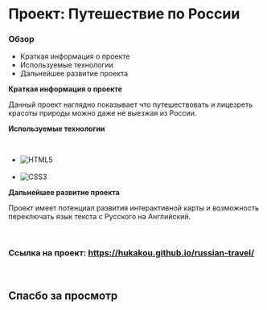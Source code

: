 # Проект: Путешествие по России

### Обзор
* Краткая информация о проекте
* Используемые технологии
* Дальнейшее развитие проекта

**Краткая информация о проекте**

Данный проект наглядно показывает что путешествовать и лицезреть красоты природы можно даже не выезжая из России.
<br>

**Используемые технологии**

_<br>_
   * ![HTML5](https://img.shields.io/badge/html5-%23E34F26.svg?style=for-the-badge&logo=html5&logoColor=white)
  _<br>_
  _<br>_
   * ![CSS3](https://img.shields.io/badge/css3-%231572B6.svg?style=for-the-badge&logo=css3&logoColor=white)
   _<br>_

**Дальнейшее развитие проекта**

Проект имеет потенциал развития интерактивной карты и возможность переключать язык текста с Русского на Английский.

<br>

### Cсылка на проект: https://hukakou.github.io/russian-travel/

<br>

## Спасбо за просмотр
